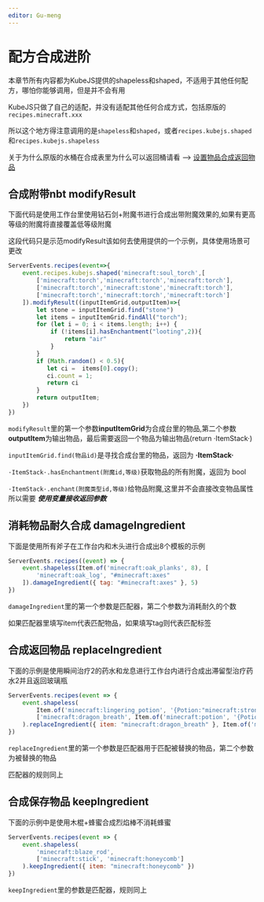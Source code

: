 ```yaml
---
editor: Gu-meng
---
```

# 配方合成进阶
本章节所有内容都为KubeJS提供的shapeless和shaped，不适用于其他任何配方，哪怕你能够调用，但是并不会有用

KubeJS只做了自己的适配，并没有适配其他任何合成方式，包括原版的`recipes.minecraft.xxx`

所以这个地方得注意调用的是`shapeless`和`shaped`，或者`recipes.kubejs.shaped`和`recipes.kubejs.shapeless`

关于为什么原版的水桶在合成表里为什么可以返回桶请看 --> [设置物品合成返回物品](./ItemRecipeReturnItem.md)
## 合成附带nbt modifyResult
下面代码是使用工作台里使用钻石剑+附魔书进行合成出带附魔效果的,如果有更高等级的附魔将直接覆盖低等级附魔

这段代码只是示范modifyResult该如何去使用提供的一个示例，具体使用场景可更改
```js
ServerEvents.recipes(event=>{
    event.recipes.kubejs.shaped('minecraft:soul_torch',[
        ['minecraft:torch','minecraft:torch','minecraft:torch'],
        ['minecraft:torch','minecraft:stone','minecraft:torch'],
        ['minecraft:torch','minecraft:torch','minecraft:torch']
    ]).modifyResult((inputItemGrid,outputItem)=>{
        let stone = inputItemGrid.find("stone")
        let items = inputItemGrid.findAll("torch");
        for (let i = 0; i < items.length; i++) {
            if (!items[i].hasEnchantment("looting",2)){
                return "air"
            }
        }
        if (Math.random() < 0.5){
           let ci =  items[0].copy();
           ci.count = 1;
           return ci
        } 
        return outputItem;
    })
})
```
`modifyResult`里的第一个参数**inputItemGrid**为合成台里的物品,第二个参数**outputItem**为输出物品，最后需要返回一个物品为输出物品(return ·ItemStack·)

`inputItemGrid.find(物品id)`是寻找合成台里的物品，返回为 **·ItemStack·**

`·ItemStack·.hasEnchantment(附魔id,等级)`获取物品的所有附魔，返回为 bool

`·ItemStack·.enchant(附魔类型id,等级)`给物品附魔,这里并不会直接改变物品属性所以需要 ***使用变量接收返回参数***

## 消耗物品耐久合成 damageIngredient
下面是使用所有斧子在工作台内和木头进行合成出8个模板的示例
```js
ServerEvents.recipes((event) => {
	event.shapeless(Item.of('minecraft:oak_planks', 8), [
		'minecraft:oak_log', "#minecraft:axes"
	]).damageIngredient({ tag: "#minecraft:axes" }, 5)
})
```
`damageIngredient`里的第一个参数是匹配器，第二个参数为消耗耐久的个数

如果匹配器里填写item代表匹配物品，如果填写tag则代表匹配标签

## 合成返回物品 replaceIngredient
下面的示例是使用瞬间治疗2的药水和龙息进行工作台内进行合成出滞留型治疗药水2并且返回玻璃瓶
```js
ServerEvents.recipes(event => {
    event.shapeless(
        Item.of('minecraft:lingering_potion', '{Potion:"minecraft:strong_healing"}').strongNBT(),
        ['minecraft:dragon_breath', Item.of('minecraft:potion', '{Potion:"minecraft:strong_healing"}').strongNBT()]
    ).replaceIngredient({ item: "minecraft:dragon_breath" }, Item.of('minecraft:glass_bottle'))
})
```

`replaceIngredient`里的第一个参数是匹配器用于匹配被替换的物品，第二个参数为被替换的物品

匹配器的规则同上

## 合成保存物品 keepIngredient
下面的示例中是使用木棍+蜂蜜合成烈焰棒不消耗蜂蜜
```js
ServerEvents.recipes(event => {
    event.shapeless(
        'minecraft:blaze_rod',
        ['minecraft:stick', 'minecraft:honeycomb']
    ).keepIngredient({ item: "minecraft:honeycomb" })
})
```

`keepIngredient`里的参数是匹配器，规则同上
